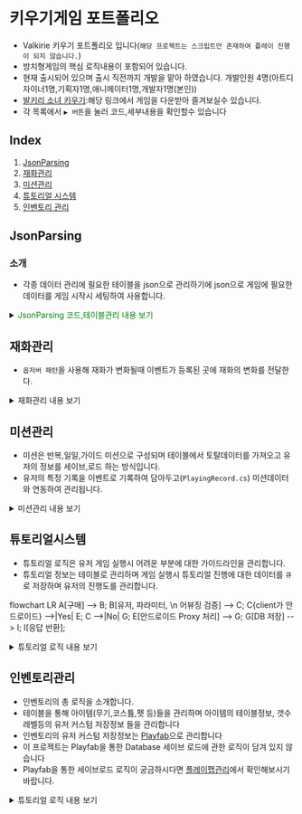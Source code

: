 # 키우기게임 포트폴리오
- Valkirie 키우기 포트폴리오 입니다(`해당 프로젝트는 스크립트만 존재하여 플레이 진행이 되지 않습니다.`)
- 방치형게임의 핵심 로직내용이 포함되어 있습니다.
- 현재 출시되어 있으며 출시 직전까지 개발을 맡아 하였습니다. 개발인원 4명(아트디자이너1명,기획자1명,애니메이터1명,개발자1명(본인))
- [발키리 소녀 키우기](https://play.google.com/store/apps/details?id=com.HighSpirit.KnightRush):해당 링크에서 게임을 다운받아 즐겨보실수 있습니다.
- 각 목록에서 `▶ 버튼`을 눌러 코드,세부내용을 확인할수 있습니다

## Index

1. [JsonParsing](#jsonparsing)
2. [재화관리](#재화관리)
3. [미션관리](#미션관리)
4. [튜토리얼 시스템](#튜토리얼시스템)
5. [인벤토리 관리](#인벤토리관리)


## JsonParsing

### 소개 
- 각종 데이터 관리에 필요한 테이블을 json으로 관리하기에 json으로 게임에 필요한 데이터를 게임 시작시 세팅하여 사용합니다.
<details>
<summary>
    <span style="color:#008000"> JsonParsing 코드,테이블관리 내용 보기 </span>
</summary>
    <div markdown="1">
     
- json에 사용되는 엑셀 예시(미션)

| idx | name | mission_type | mission_value | reward_type | reward_count |
| --- | ---- | ------------ | ------------- | ----------- | ------------ |
|50001|	m_daily_name_001 |	MISSION_CLEAR|	6|	DIAMOND|	100|
|50002|	m_daily_name_002	|MONSTER_KILL|	30|	DIAMOND	|20|
|50003|	m_daily_name_003	|GACHA_COUNT	|5	|DIAMOND	|20|
|50004|	m_daily_name_004	|MONSTER_KILL	|2|	DIAMOND	|20|

- JsonParsing 코드

```code
//json 파싱할 정보
  public class DailyMissionDesc
    {
        public int idx;
        public string name;
        public MissionType mission_type;

        public int mission_value;
        public RewardType reward_type;
        public int reward_count;
    }
...
//json 파일 Deserialize 전용 함수
  T ReadData<T>(string fileName)
    {
        var path = new System.Text.StringBuilder();
        path.Append(Table_PATH);
        path.Append(fileName);

        TextAsset jsonString = Resources.Load<TextAsset>(path.ToString());

        if (jsonString != null)
        {
            return Newtonsoft.Json.JsonConvert.DeserializeObject<T>(jsonString.text);
        }
        return default;
    }
```
<br>
<figure>
<img src="https://github.com/ijh00116/KnightRush/blob/main/Mdresources/jsonParsing_1.PNG" title="json데이터 관리 위한 액셀" width="1000"><br>
<figcaption>json데이터 관리 위한 액셀</figcaption><br>
<img src="https://github.com/ijh00116/KnightRush/blob/main/Mdresources/jsonParsing_0.PNG" title="json파싱한 아이템 데이터" width="500"><br>
<figcaption>json파싱한 아이템 데이터</figcaption><br>
</figure>
<br>
</div>
</details>

## 재화관리
- `옵저버 패턴`을 사용해 재화가 변화될때 이벤트가 등록된 곳에 재화의 변화를 전달한다.
<details>
<summary>
    재화관리 내용 보기
</summary>
<div markdown="1">

```code
//재화를 여기서 관리하며 나중에 저장시 직렬화하여 이 안의 정보들을 저장한다.
   public class GlobalCurrency 
    {
        CurrencyChange currencyMsg;
        public Dictionary<CurrencyType, Currency> currencylist = new Dictionary<CurrencyType, Currency>();

        public void Init()
        {
            currencyMsg = new CurrencyChange();
        }
        public Currency GetCurrency(CurrencyType _CurrenyType)
        {
            Currency _currency = null;
            if (currencylist.ContainsKey(_CurrenyType))
            {
                _currency=currencylist[_CurrenyType];
            }
            else
            {
                _currency = new Currency() { currencyType = _CurrenyType, value = 0 };
                currencylist.Add(_CurrenyType,_currency);
            }

            return _currency;
        }
        //재화 얻거나 잃을시 여기서 
        public void UpdateCurrency(CurrencyType _CurrenyType, int _value)
        {
            var updateCurreny = GetCurrency(_CurrenyType);
         
            if (null == updateCurreny)
            {
                currencylist.Add(_CurrenyType ,new Currency() { currencyType = _CurrenyType, value = _value});
            }
            else
            {
                updateCurreny.value = _value;
            }

            currencyMsg.Set(_CurrenyType, _value);

            Message.Send<CurrencyChange>(currencyMsg);
        }
    }
```

<figure>
<img src="https://github.com/ijh00116/KnightRush/blob/main/Mdresources/currency.gif" title="재화관리sample" width="500"><br>
<figcaption>재화관리 로직 흐름</figcaption><br>
</figure>

</div>
</details>

## 미션관리
- 미션은 반복,일일,가이드 미션으로 구성되며 테이블에서 토탈데이터를 가져오고 유저의 정보를 세이브,로드 하는 방식입니다.
- 유저의 특정 기록을 이벤트로 기록하여 담아두고(`PlayingRecord.cs`) 미션데이터와 연동하여 관리됩니다.

<details>
<summary>
    미션관리 내용 보기
</summary>
<div markdown="1">

- PlayingRecord.cs

```code
//플레이어의 이벤트를 여기서 관리(몬스터킬,미션클리어,던전입장,가차횟수 등)
 public class PlayingRecord
    {
        public long MONSTER_KILL     { get; set; }
      ...
        public long GetMissionValue(MissionType _MissionType)
        {
           var t = this.GetType();
            var field = t.GetProperty(_MissionType.ToString());
            if (null == field) return -1;

            object o = field.GetValue(this);
            if (null == o) return -1;

            return (long)o;
        }
        public long SetMissionValue(MissionType _MissionType, int _IncValue)
        {
              var t = this.GetType();
            var field = t.GetProperty(_MissionType.ToString());
            if (null == field) return -1;

            object o = field.GetValue(this);
            if (null == o) return -1;

            long curval = (long)o;
            curval = _IncValue;

            field.SetValue(this, _IncValue);

            return curval;
        }

      ...
    }
```

- Data_Mission.cs

```code
...
//Playingrecord의 정보를 토대로 미션 업데이트 하여 각 미션의 클리어,보상을 관리하고 저장한다.
public class Data_Mission
{
    ...
    //미션 이벤트시 수치 증가
         public void IncMissionValue(MissionType _type, int value)
        {
            _playingRecord.IncMissionValue(_type, value);
            missionUpdater.missiontype = _type;
            if (CurrentGuideMission.baseInfo.m_type==_type)
            {
                CurrentGuideMission.curCount += value;
            }
            DailyMission _dmission = dailyMission.Find(o => o.baseInfo.m_type == _type);
            if(_dmission != null)
                _dmission.curCount += value;
            RepeatMission _rmission = repeatMissions.Find(o => o.baseInfo.m_type == _type);
            if (_rmission != null)
                _rmission.curCount += value;

           ...
        }
        //변경된 미션수치에 따른 보상 조건 처리
        public void SetMissionValue(MissionType _type, int value,bool sendmsg)
        {
            _playingRecord.SetMissionValue(_type, value);
            missionUpdater.missiontype = _type;
            if (CurrentGuideMission.baseInfo.m_type == _type)
            {
                CurrentGuideMission.curCount = value;
            }
            DailyMission _dmission = dailyMission.Find(o => o.baseInfo.m_type == _type);
            if (_dmission != null)
                _dmission.curCount = value;
            RepeatMission _rmission = repeatMissions.Find(o => o.baseInfo.m_type == _type);
            if (_rmission != null)
                _rmission.curCount = value;

        }
    ...
}
```
<figure>
<img src="https://github.com/ijh00116/KnightRush/blob/main/Mdresources/mission.gif" title="관리sample" width="500"><br>
<figcaption>미션관리 로직 흐름</figcaption><br>
</figure>

</div>
</details>

## 튜토리얼시스템
- 튜토리얼 로직은 유저 게임 실행시 어려운 부분에 대한 가이드라인을 관리합니다.
- 튜토리얼 정보는 테이블로 관리하며 게임 실행시 튜토리얼 진행에 대한 데이터를 `큐`로 저장하며 유저의 진행도를 관리합니다.

flowchart LR
    A[구매] --> B;
    B[유저, 파라미터, \n 어뷰징 검증] --> C;
    C{client가 안드로이드} -->|Yes| E;
    C -->|No| G;
    E[안드로이드 Proxy 처리] --> G;
    G[DB 저장] --> I;
    I[응답 반환];

<details>
<summary>
    튜토리얼 로직 내용 보기
</summary>
<div markdown="1">

```code
 public class TutorialManager : MonoSingleton<TutorialManager>
    {
        private Queue<TutorialTouch> _currentTutorials = null;
        private UnityAction _callbackTutorialFinish;
        private Coroutine _coTutorial;
        public bool IsPlayingTutorial => _currentTutorials != null && _currentTutorials.Count > 0;

        ...
        //튜토리얼 이벤트 시작(게임 진행중 튜토리얼 시점마다 함수 호출)
        public void StartTutorial(eTutorialDivision division,UnityAction callbackFinish)
        {
            if (IsPlayingTutorial)
            {
#if UNITY_EDITOR
                Debug.LogError($"<color=green>튜토리얼 진행 중이라 {division}가 취소 됨!!</color>");
#endif
                return;
            }
            var idx = GetTutorialIdx(division);
            if (idx == -1)
            {
                idx = InGameManager.Instance.GetPlayerData.tutorialInfo.TutorialList.Count;
                InGameManager.Instance.GetPlayerData.tutorialInfo.TutorialList.Add(new Tutorial { division = division, step = 1 });
            }
            //튜토리얼 진행 정보 가지고 튜토리얼터치 정보 가져옴
            _currentTutorials = GetTutorialTouch(division, InGameManager.Instance.GetPlayerData.tutorialInfo.TutorialList[idx].step);

            _callbackTutorialFinish = () => {
                callbackFinish?.Invoke();
            };

            if (_currentTutorials.Count > 1)
            {
                //튜토리얼 띄워줘야함 다른 UI예외처리
            }
            _coTutorial = StartCoroutine(IeStartTutorialStep());
        }

        private IEnumerator IeStartTutorialStep()
        {
            var nowTuto = _currentTutorials.Dequeue();
            //튜토리얼의 특정 UI위치나 이미지에 대한 처리
            switch (nowTuto.target_ui)
            {
                case eTargetUI.NONE:
                    break;
                case eTargetUI.SHOW_CURTAIN:
                    break;
                ...
                default:
                    break;
            }

            bool tutorialTouched = false;
            
            if(nowTuto.name_id.Equals("0"))
            {
                if (_currentTutorials.Count == 0)
                {
                    for (int i = 0; i < InGameManager.Instance.GetPlayerData.tutorialInfo.TutorialList.Count; i++)
                    {
                        if (InGameManager.Instance.GetPlayerData.tutorialInfo.TutorialList[i].division == nowTuto.tutorial_division)
                        {
                            if (InGameManager.Instance.GetPlayerData.tutorialInfo.TutorialList[i].step == nowTuto.save_step)
                                break;

                            InGameManager.Instance.GetPlayerData.tutorialInfo.TutorialList[i].step = nowTuto.save_step;
#if UNITY_EDITOR
                            Debug.Log($"<color=green>튜토리얼 진행중</color> \n division : {nowTuto.tutorial_division} save_step : {nowTuto.save_step}");
#endif
                            break;
                        }
                    }
                    ClearTutorial();
                }
                else
                {
                    NextTutorialStep();
                }
            }
            else
            {
                //튜토 버튼에 튜토리얼 터치 정보 보내주기
                Message.Send<UI.Event.TutorialUIpopup>(new UI.Event.TutorialUIpopup(nowTuto, () => tutorialTouched = true));
            }
            //튜토리얼 읽음 처리
            yield return new WaitUntil(() => tutorialTouched==true);

     ...
            //튜토리얼 UI터치가 눌려서 다음처리해줌
            if (_currentTutorials.Count==0)
            {
                ClearTutorial();
            }else
            {
                NextTutorialStep();
            }
        }

       ...
    }
```

</div>
</details>

## 인벤토리관리
- 인벤토리의 총 로직을 소개합니다.
- 테이블을 통해 아이템(무기,코스튬,펫 등)들을 관리하며 아이템의 테이블정보, 갯수 레벨등의 유저 커스텀 저장정보 들을 관리합니다
- 인벤토리의 유저 커스텀 저장정보는 [Playfab](https://playfab.com)으로 관리합니다    
- 이 프로젝트는 Playfab을 통한 Database 세이브 로드에 관한 로직이 담겨 있지 않습니다
- Playfab을 통한 세이브로드 로직이 궁금하시다면 [플레이팹관리](https://github.com/ijh00116/BT_Project#%ED%94%8C%EB%A0%88%EC%9D%B4%ED%8C%B9%EA%B4%80%EB%A6%AC)에서 확인해보시기 바랍니다.

<details>
<summary>
    튜토리얼 로직 내용 보기
</summary>
<div markdown="1">

```code

```

</div>
</details>
